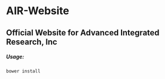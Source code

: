 AIR-Website
===========

Official Website for Advanced Integrated Research, Inc
------------------------------------------------------

##### Usage:
    bower install
